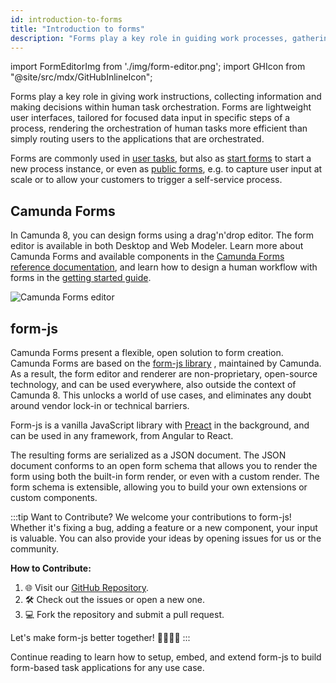 ```yaml
---
id: introduction-to-forms
title: "Introduction to forms"
description: "Forms play a key role in guiding work processes, gathering necessary information, and aiding in decision-making for human task orchestration."
---
```


import FormEditorImg from './img/form-editor.png';
import GHIcon from "@site/src/mdx/GitHubInlineIcon";

Forms play a key role in giving work instructions, collecting information and making decisions within human task orchestration. Forms are lightweight user interfaces, tailored for focused data input in specific steps of a process, rendering the orchestration of human tasks more efficient than simply routing users to the applications that are orchestrated.

Forms are commonly used in [user tasks](/components/modeler/bpmn/user-tasks/user-tasks.md/#user-task-forms), but also as [start forms](/components/tasklist/userguide/starting-processes.md) to start a new process instance, or even as [public forms](/components/modeler/web-modeler/advanced-modeling/publish-public-processes.md), e.g. to capture user input at scale or to allow your customers to trigger a self-service process.

## Camunda Forms

In Camunda 8, you can design forms using a drag'n'drop editor. The form editor is available in both Desktop and Web Modeler. Learn more about Camunda Forms and available components in the [Camunda Forms reference documentation](/components/modeler/forms/camunda-forms-reference.md), and learn how to design a human workflow with forms in the [getting started guide](/guides/getting-started-orchestrate-human-tasks.md).

<img src={FormEditorImg} alt="Camunda Forms editor" />

## form-js

Camunda Forms present a flexible, open solution to form creation. Camunda Forms are based on the [form-js library](https://github.com/bpmn-io/form-js) <GHIcon />, maintained by Camunda. As a result, the form editor and renderer are non-proprietary, open-source technology, and can be used everywhere, also outside the context of Camunda 8. This unlocks a world of use cases, and eliminates any doubt around vendor lock-in or technical barriers.

Form-js is a vanilla JavaScript library with [Preact](https://preactjs.com/) in the background, and can be used in any framework, from Angular to React.

The resulting forms are serialized as a JSON document. The JSON document conforms to an open form schema that allows you to render the form using both the built-in form render, or even with a custom render. The form schema is extensible, allowing you to build your own extensions or custom components.

<!-- TODO link to dedicated form.js page -->

:::tip Want to Contribute?
We welcome your contributions to form-js! Whether it's fixing a bug, adding a feature or a new component, your input is valuable. You can also provide your ideas by opening issues for us or the community.

**How to Contribute:**

1. 🌐 Visit our [GitHub Repository](https://github.com/bpmn-io/form-js).
2. 🛠️ Check out the issues or open a new one.
3. 💻 Fork the repository and submit a pull request.

Let's make form-js better together! 👩‍💻👨‍💻
:::

Continue reading to learn how to setup, embed, and extend form-js to build form-based task applications for any use case.

<!-- TODO cards -->
